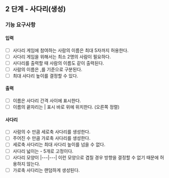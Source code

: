 ## 2 단계 - 사다리(생성)

### 기능 요구사항

#### 입력

* [ ] 사다리 게임에 참여하는 사람의 이름은 최대 5자까지 허용한다.
* [ ] 사다리 게임을 위해서는 최소 2명의 사람이 필요하다.
* [ ] 사다리를 출력할 때 사람의 이름도 같이 출력된다.
* [ ] 사람의 이름은 ,를 기준으로 구분된다.
* [ ] 최대 사다리 높이를 결정할 수 있다.

#### 출력

* [ ] 이름은 사다리 간격 사이에 표시한다.
* [ ] 이름의 끝자리는 | 표시 바로 위에 위치한다. (오른쪽 정렬)

#### 사다리

* [ ] 사람의 수 만큼 세로축 사다리를 생성한다.
* [ ] 주어진 수 만큼 가로축 사다리를 생성한다.
* [ ] 세로축 사다리는 최대 사다리 높이를 넘을 수 없다.
* [ ] 사다리 넓이는 - 5개로 고정이다.
* [ ] 사다리 모양이 |---|---| 이런 모양으로 겹칠 경우 방향을 결정할 수 없기 때문에 허용하지 않는다.
* [ ] 가로축 사다리는 랜덤하게 생성된다.